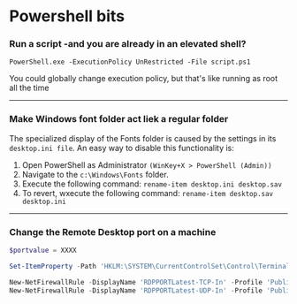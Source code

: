 # Powershell bits

### Run a script -and you are already in an elevated shell?

```PowerShell.exe -ExecutionPolicy UnRestricted -File script.ps1```

You could globally change execution policy, but that's like running as root all the time


***
### Make Windows font folder act liek a regular folder
The specialized display of the Fonts folder is caused by the settings in its ```desktop.ini file```. An easy way to disable this functionality is:

1. Open PowerShell as Administrator ```(WinKey+X > PowerShell (Admin))```
2. Navigate to the ```c:\Windows\Fonts``` folder.
3. Execute the following command: ```rename-item desktop.ini desktop.sav```
4. To revert, wxecute the following command: ```rename-item desktop.sav desktop.ini```

***
### Change the Remote Desktop port on a machine

```powershell
$portvalue = XXXX

Set-ItemProperty -Path 'HKLM:\SYSTEM\CurrentControlSet\Control\Terminal Server\WinStations\RDP-Tcp' -name "PortNumber" -Value $portvalue 

New-NetFirewallRule -DisplayName 'RDPPORTLatest-TCP-In' -Profile 'Public' -Direction Inbound -Action Allow -Protocol TCP -LocalPort $portvalue 
New-NetFirewallRule -DisplayName 'RDPPORTLatest-UDP-In' -Profile 'Public' -Direction Inbound -Action Allow -Protocol UDP -LocalPort $portvalue 
```
